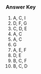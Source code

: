 ### Answer Key
1) A, C, I
2) D, F, G
3) C, D, E
4) A, C
5) A, C
6) G
7) A, E, F
8) D, E
9) B, C, F
10) B, C, D